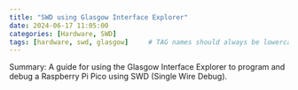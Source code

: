 ```yaml
---
title: "SWD using Glasgow Interface Explorer"
date: 2024-06-17 11:05:00
categories: [Hardware, SWD]
tags: [hardware, swd, glasgow]     # TAG names should always be lowercase
---
```

Summary: A guide for using the Glasgow Interface Explorer to program and debug a Raspberry Pi Pico using SWD (Single Wire Debug).
